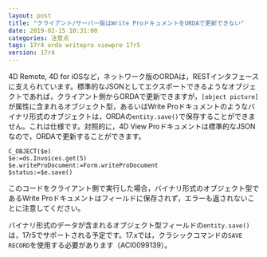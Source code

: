 ```yaml
---
layout: post
title: "クライアント/サーバー版はWrite ProドキュメントをORDAで更新できない"
date: 2019-02-15 10:31:00
categories: 注意点 
tags: 17r4 orda writepro viewpro 17r5
version: 17r4
---
```


4D Remote, 4D for iOSなど，ネットワーク版のORDAは，RESTインタフェースに支えられています。標準的なJSONとしてエクスポートできるようなオブジェクトであれば，クライアント側からORDAで更新できますが，``[object picture]``が属性に含まれるオブジェクト型，あるいはWrite Proドキュメントのようなバイナリ形式のオブジェクトは，ORDAの``entity.save()``で保存することができません。これは仕様です。対照的に，4D View Proドキュメントは標準的なJSONなので，ORDAで更新することができます。

```
C_OBJECT($e)
$e:=ds.Invoices.get(5)
$e.writeProDocument:=Form.writeProDocument
$status:=$e.save()
```

このコードをクライアント側で実行した場合，バイナリ形式のオブジェクト型であるWrite Proドキュメントはフィールドに保存されず，エラーも返されないことに注意してください。

バイナリ形式のデータが含まれるオブジェクト型フィールドの``entity.save()``は，17r5でサポートされる予定です。17.xでは，クラシックコマンドの``SAVE RECORD``を使用する必要があります（ACI0099139）。
